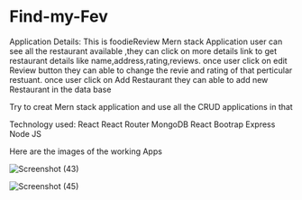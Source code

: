 # Find-my-Fev
Application Details:
This is foodieReview Mern stack Application
user can see all the restaurant available ,they can click on more details link to get restaurant details like name,address,rating,reviews.
once user click on edit Review button they can able to change the revie and rating of that perticular restuant.
once user click on Add Restaurant they can able to add new Restaurant in the data base

Try to creat Mern stack application and use all the CRUD applications in that

Technology used:
React
React Router
MongoDB
React Bootrap
Express
Node JS

Here are the images of the working Apps


![Screenshot (43)](https://user-images.githubusercontent.com/45401868/61585808-fd6cef00-ab32-11e9-84d3-4002cc7966ca.png)

![Screenshot (45)](https://user-images.githubusercontent.com/45401868/61585810-078eed80-ab33-11e9-9d4f-df327cdca22b.png)

